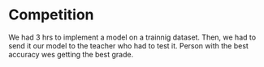 # Competition

We had 3 hrs to implement a model on a trainnig dataset. Then, we had to send it our model to the teacher who had to test it. Person with the best accuracy wes getting the best grade. 
